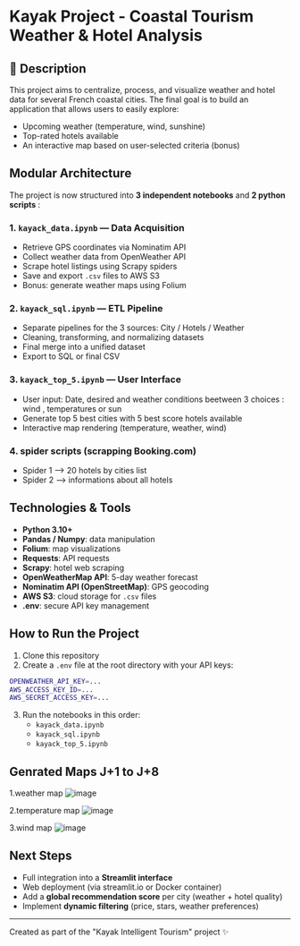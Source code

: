 # Kayak Project - Coastal Tourism Weather & Hotel Analysis

## 📄 Description

This project aims to centralize, process, and visualize weather and hotel data for several French coastal cities. The final goal is to build an application that allows users to easily explore:

- Upcoming weather (temperature, wind, sunshine)
- Top-rated hotels available
- An interactive map based on user-selected criteria (bonus)

## Modular Architecture

The project is now structured into **3 independent notebooks** and **2 python scripts** :

### 1. `kayack_data.ipynb` — Data Acquisition

- Retrieve GPS coordinates via Nominatim API
- Collect weather data from OpenWeather API
- Scrape hotel listings using Scrapy spiders
- Save and export `.csv` files to AWS S3
- Bonus: generate weather maps using Folium

### 2. `kayack_sql.ipynb` — ETL Pipeline

- Separate pipelines for the 3 sources: City / Hotels / Weather
- Cleaning, transforming, and normalizing datasets
- Final merge into a unified dataset
- Export to SQL or final CSV

### 3. `kayack_top_5.ipynb` — User Interface

- User input: Date, desired and weather conditions beetween 3 choices : wind , temperatures or sun
- Generate top 5 best cities with 5 best score hotels available
- Interactive map rendering (temperature, weather, wind)

### 4. spider scripts (scrapping Booking.com)
- Spider 1 --> 20 hotels by cities list
- Spider 2 --> informations about all hotels 

## Technologies & Tools

- **Python 3.10+**
- **Pandas / Numpy**: data manipulation
- **Folium**: map visualizations
- **Requests**: API requests
- **Scrapy**: hotel web scraping
- **OpenWeatherMap API**: 5-day weather forecast
- **Nominatim API (OpenStreetMap)**: GPS geocoding
- **AWS S3**: cloud storage for `.csv` files
- **.env**: secure API key management

## How to Run the Project

1. Clone this repository
2. Create a `.env` file at the root directory with your API keys:

```bash
OPENWEATHER_API_KEY=...
AWS_ACCESS_KEY_ID=...
AWS_SECRET_ACCESS_KEY=...
```

3. Run the notebooks in this order:
   - `kayack_data.ipynb`
   - `kayack_sql.ipynb`
   - `kayack_top_5.ipynb`

## Genrated Maps J+1 to J+8
1.weather map
![image](https://github.com/user-attachments/assets/2ad7cde2-6d08-4772-99fe-1539b370e2c7)

2.temperature map
![image](https://github.com/user-attachments/assets/7c9b4099-1d74-46bd-b5ef-8950482cc283)

3.wind map
![image](https://github.com/user-attachments/assets/59036176-dd1f-4560-ba17-19edfe919a33)


## Next Steps

- Full integration into a **Streamlit interface**
- Web deployment (via streamlit.io or Docker container)
- Add a **global recommendation score** per city (weather + hotel quality)
- Implement **dynamic filtering** (price, stars, weather preferences)

---

Created as part of the "Kayak Intelligent Tourism" project ✨

